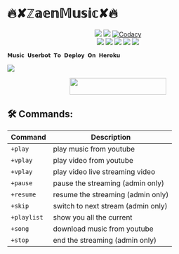 #             🔥✘ℤ𝕒𝕖𝕟𝕄𝕦𝕤𝕚𝕔✘🔥

</p>
<p align="center">
    <a href="https://www.python.org/" alt="made-with-python"> <img src="https://img.shields.io/badge/Made%20with-Python-black.svg?style=flat-square&logo=python&logoColor=blue&color=red" /></a>
    <a href="https://github.com/Zaen-ubot/ZaenMusic/graphs/commit-activity" alt="Maintenance"> <img src="https://img.shields.io/badge/Maintained%3F-yes-red.svg?style=flat-square" /></a>
    <a href="https://app.codacy.com/gh/Zaen-ubot/ZaenMusic/dashboard"> <img src="https://img.shields.io/codacy/grade/a723cb464d5a4d25be3152b5d71de82d?color=red&logo=codacy&style=flat-square" alt="Codacy" /></a><br>
    <a href="https://github.com/Zaen-ubot/ZaenMusic"> <img src="https://img.shields.io/github/repo-size/Zaen-ubot/ZaenMusic?color=red&logo=github&logoColor=blue&style=flat-square" /></a>
    <a href="https://github.com/Zaen-ubot/ZaenMusic/commits/main"> <img src="https://img.shields.io/github/last-commit/Zaen-ubot/ZaenMusic?color=red&logo=github&logoColor=blue&style=flat-square" /></a>
    <a href="https://github.com/Zaen-ubot/ZaenMusic/issues"> <img src="https://img.shields.io/github/issues/Zaen-ubot/ZaenMusic?color=red&logo=github&logoColor=blue&style=flat-square" /></a>
    <a href="https://github.com/Zaen-ubot/ZaenMusic/network/members"> <img src="https://img.shields.io/github/forks/Zaen-ubot/ZaenMusic?color=red&logo=github&logoColor=blue&style=flat-square" /></a>  
    <a href="https://github.com/Zaen-ubot/ZaenMusic/network/members"> <img src="https://img.shields.io/github/stars/Zaen-ubot/ZaenMusic?color=red&logo=github&logoColor=blue&style=flat-square" /></a>  
</p>






    𝗠𝘂𝘀𝗶𝗰 𝗨𝘀𝗲𝗿𝗯𝗼𝘁 𝗧𝗼 𝗗𝗲𝗽𝗹𝗼𝘆 𝗢𝗻 𝗛𝗲𝗿𝗼𝗸𝘂
<img src="https://telegra.ph/file/47f77552b1839a06c835f.jpg">

<p align="center"><a href="https://heroku.com/deploy?template=https://github.com/Zaen67/ZaenMusic"> <img src="https://img.shields.io/badge/Deploy%20To%20Heroku-Green?style=for-the-badge&logo=heroku" width="220" height="38.45"/></a></p>


## 🛠 Commands:
| Command | Description |
| ------ | ------ |
| `+play` | play music from youtube |
| `+vplay` | play video from youtube |
| `+vplay` | play video live streaming video |
| `+pause` | pause the streaming (admin only) |
| `+resume` | resume the streaming (admin only) |
| `+skip` | switch to next stream (admin only) |
| `+playlist` | show you all the current | stream list |
| `+song` | download music from youtube |
| `+stop` | end the streaming (admin only) |

